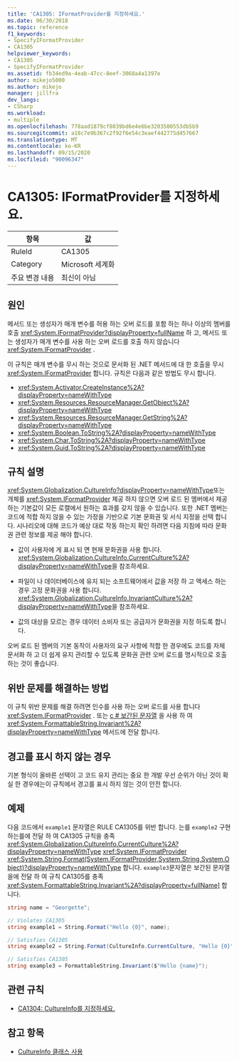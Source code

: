 ```yaml
---
title: 'CA1305: IFormatProvider를 지정하세요.'
ms.date: 06/30/2018
ms.topic: reference
f1_keywords:
- SpecifyIFormatProvider
- CA1305
helpviewer_keywords:
- CA1305
- SpecifyIFormatProvider
ms.assetid: fb34ed9a-4eab-47cc-8eef-3068a4a1397e
author: mikejo5000
ms.author: mikejo
manager: jillfra
dev_langs:
- CSharp
ms.workload:
- multiple
ms.openlocfilehash: 778aad1879cf8039bd6e4e6be3203500553db5b9
ms.sourcegitcommit: a18c7e9b367c2f92f6e54c3eaef442775d457667
ms.translationtype: MT
ms.contentlocale: ko-KR
ms.lasthandoff: 09/15/2020
ms.locfileid: "90096347"
---
```

# <a name="ca1305-specify-iformatprovider"></a>CA1305: IFormatProvider를 지정하세요.

|항목|값|
|-|-|
|RuleId|CA1305|
|Category|Microsoft 세계화|
|주요 변경 내용|최신이 아님|

## <a name="cause"></a>원인

메서드 또는 생성자가 매개 변수를 허용 하는 오버 로드를 포함 하는 하나 이상의 멤버를 호출 <xref:System.IFormatProvider?displayProperty=fullName> 하 고, 메서드 또는 생성자가 매개 변수를 사용 하는 오버 로드를 호출 하지 않습니다 <xref:System.IFormatProvider> .

이 규칙은 매개 변수를 무시 하는 것으로 문서화 된 .NET 메서드에 대 한 호출을 무시 <xref:System.IFormatProvider> 합니다. 규칙은 다음과 같은 방법도 무시 합니다.

- <xref:System.Activator.CreateInstance%2A?displayProperty=nameWithType>
- <xref:System.Resources.ResourceManager.GetObject%2A?displayProperty=nameWithType>
- <xref:System.Resources.ResourceManager.GetString%2A?displayProperty=nameWithType>
- <xref:System.Boolean.ToString%2A?displayProperty=nameWithType>
- <xref:System.Char.ToString%2A?displayProperty=nameWithType>
- <xref:System.Guid.ToString%2A?displayProperty=nameWithType>

## <a name="rule-description"></a>규칙 설명

<xref:System.Globalization.CultureInfo?displayProperty=nameWithType>또는 개체를 <xref:System.IFormatProvider> 제공 하지 않으면 오버 로드 된 멤버에서 제공 하는 기본값이 모든 로캘에서 원하는 효과를 갖지 않을 수 있습니다. 또한 .NET 멤버는 코드에 적합 하지 않을 수 있는 가정을 기반으로 기본 문화권 및 서식 지정을 선택 합니다. 시나리오에 대해 코드가 예상 대로 작동 하는지 확인 하려면 다음 지침에 따라 문화권 관련 정보를 제공 해야 합니다.

- 값이 사용자에 게 표시 되 면 현재 문화권을 사용 합니다. <xref:System.Globalization.CultureInfo.CurrentCulture%2A?displayProperty=nameWithType>을 참조하세요.

- 파일이 나 데이터베이스에 유지 되는 소프트웨어에서 값을 저장 하 고 액세스 하는 경우 고정 문화권을 사용 합니다. <xref:System.Globalization.CultureInfo.InvariantCulture%2A?displayProperty=nameWithType>을 참조하세요.

- 값의 대상을 모르는 경우 데이터 소비자 또는 공급자가 문화권을 지정 하도록 합니다.

오버 로드 된 멤버의 기본 동작이 사용자의 요구 사항에 적합 한 경우에도 코드를 자체 문서화 하 고 더 쉽게 유지 관리할 수 있도록 문화권 관련 오버 로드를 명시적으로 호출 하는 것이 좋습니다.

## <a name="how-to-fix-violations"></a>위반 문제를 해결하는 방법

이 규칙 위반 문제를 해결 하려면 인수를 사용 하는 오버 로드를 사용 합니다 <xref:System.IFormatProvider> . 또는 [c # 보간된 문자열](/dotnet/csharp/tutorials/string-interpolation) 을 사용 하 여 <xref:System.FormattableString.Invariant%2A?displayProperty=nameWithType> 메서드에 전달 합니다.

## <a name="when-to-suppress-warnings"></a>경고를 표시 하지 않는 경우

기본 형식이 올바른 선택이 고 코드 유지 관리는 중요 한 개발 우선 순위가 아닌 것이 확실 한 경우에는이 규칙에서 경고를 표시 하지 않는 것이 안전 합니다.

## <a name="example"></a>예제

다음 코드에서 `example1` 문자열은 RULE CA1305를 위반 합니다. 는를 `example2` 구현 하는를에 전달 하 여 CA1305 규칙을 충족 <xref:System.Globalization.CultureInfo.CurrentCulture%2A?displayProperty=nameWithType> <xref:System.IFormatProvider> <xref:System.String.Format(System.IFormatProvider,System.String,System.Object)?displayProperty=nameWithType> 합니다. `example3`문자열은 보간된 문자열을에 전달 하 여 규칙 CA1305를 충족 <xref:System.FormattableString.Invariant%2A?displayProperty=fullName]> 합니다.

```csharp
string name = "Georgette";

// Violates CA1305
string example1 = String.Format("Hello {0}", name);

// Satisfies CA1305
string example2 = String.Format(CultureInfo.CurrentCulture, "Hello {0}", name);

// Satisfies CA1305
string example3 = FormattableString.Invariant($"Hello {name}");
```

## <a name="related-rules"></a>관련 규칙

- [CA1304: CultureInfo를 지정하세요.](../code-quality/ca1304.md)

## <a name="see-also"></a>참고 항목

- [CultureInfo 클래스 사용](/dotnet/standard/globalization-localization/globalization#work-with-culture-specific-settings)
